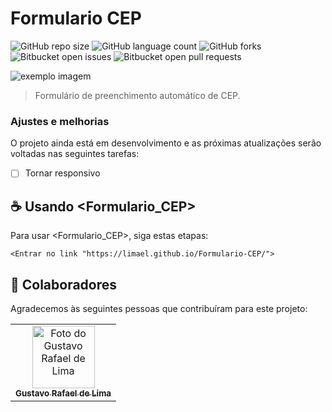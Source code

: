 # Formulario CEP

![GitHub repo size](https://img.shields.io/github/repo-size/iuricode/README-template?style=for-the-badge)
![GitHub language count](https://img.shields.io/github/languages/count/iuricode/README-template?style=for-the-badge)
![GitHub forks](https://img.shields.io/github/forks/iuricode/README-template?style=for-the-badge)
![Bitbucket open issues](https://img.shields.io/bitbucket/issues/iuricode/README-template?style=for-the-badge)
![Bitbucket open pull requests](https://img.shields.io/bitbucket/pr-raw/iuricode/README-template?style=for-the-badge)

<img src=".blob:https://web.whatsapp.com/d825e9ee-79d5-4333-9de6-c9b54f9f9e88.png" alt="exemplo imagem">

> Formulário de preenchimento automático de CEP.
### Ajustes e melhorias
O projeto ainda está em desenvolvimento e as próximas atualizações serão voltadas nas seguintes tarefas:


- [ ] Tornar responsivo


## ☕ Usando <Formulario_CEP>

Para usar <Formulario_CEP>, siga estas etapas:

```
<Entrar no link "https://limael.github.io/Formulario-CEP/">
```

## 🤝 Colaboradores

Agradecemos às seguintes pessoas que contribuíram para este projeto:

<table>
  <tr>
    <td align="center">
      <a href="#">
        <img src=".blob:https://web.whatsapp.com/9d14ebe8-225e-4cd1-ab0b-7433710ab0fb.png" width="100px;" alt="Foto do Gustavo Rafael de Lima"/><br>
        <sub>
          <b>Gustavo Rafael de Lima</b>
        </sub>
      </a>
    </td>
  </tr>
</table>

